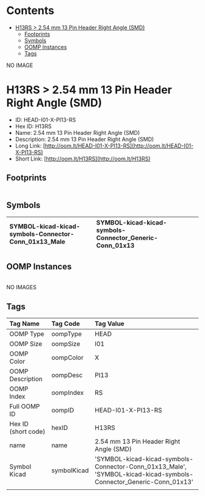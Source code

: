 



Contents
========

* [H13RS > 2.54 mm 13 Pin Header Right Angle (SMD)](#h13rs--254-mm-13-pin-header-right-angle-smd)
	* [Footprints](#footprints)
	* [Symbols](#symbols)
	* [OOMP Instances](#oomp-instances)
	* [Tags](#tags)
  
NO IMAGE  
# H13RS > 2.54 mm 13 Pin Header Right Angle (SMD)

- ID: HEAD-I01-X-PI13-RS
- Hex ID: H13RS
- Name: 2.54 mm 13 Pin Header Right Angle (SMD)
- Description: 2.54 mm 13 Pin Header Right Angle (SMD)
- Long Link: [http://oom.lt/HEAD-I01-X-PI13-RS](http://oom.lt/HEAD-I01-X-PI13-RS)
- Short Link: [http://oom.lt/H13RS](http://oom.lt/H13RS)

## Footprints
  

|||||
| :--- | :--- | :--- | :--- |

## Symbols
  

|![]()<br>SYMBOL-kicad-kicad-symbols-Connector-Conn_01x13_Male|![]()<br>SYMBOL-kicad-kicad-symbols-Connector_Generic-Conn_01x13|||
| :--- | :--- | :--- | :--- |

## OOMP Instances
  

|||||
| :--- | :--- | :--- | :--- |
  
NO IMAGES  
## Tags
  

|Tag Name|Tag Code|Tag Value|
| :--- | :--- | :--- |
|OOMP Type|oompType|HEAD|
|OOMP Size|oompSize|I01|
|OOMP Color|oompColor|X|
|OOMP Description|oompDesc|PI13|
|OOMP Index|oompIndex|RS|
|Full OOMP ID|oompID|HEAD-I01-X-PI13-RS|
|Hex ID (short code)|hexID|H13RS|
|name|name|2.54 mm 13 Pin Header Right Angle (SMD)|
|Symbol Kicad|symbolKicad|'SYMBOL-kicad-kicad-symbols-Connector-Conn_01x13_Male', 'SYMBOL-kicad-kicad-symbols-Connector_Generic-Conn_01x13'|
||||
